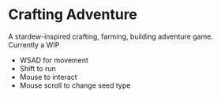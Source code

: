 <h1>Crafting Adventure</h1>
<p>A stardew-inspired crafting, farming, building adventure game.<br>Currently a WIP</p>
<title>Controls:</title>
<ul>
  <li>WSAD for movement</li>
  <li>Shift to run</li>
  <li>Mouse to interact</li>
  <li>Mouse scroll to change seed type</li>
</ul>
